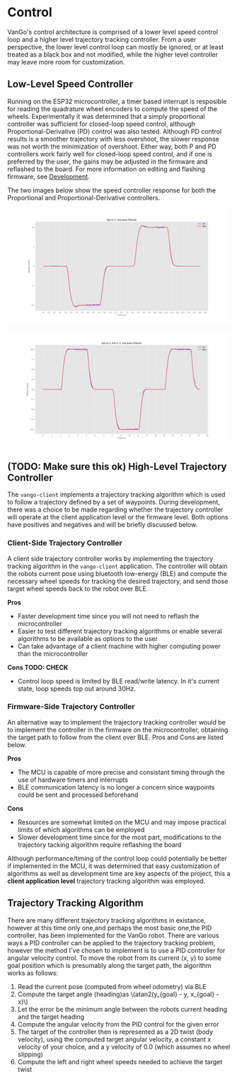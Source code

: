 # Control
VanGo's control architecture is comprised of a lower level speed control loop
and a higher level trajectory tracking controller. From a user perspective, the lower level
control loop can mostly be ignored, or at least treated as a black box and not modified, while the
higher level controller may leave more room for customization.

## Low-Level Speed Controller
Running on the ESP32 microcontroller, a timer based interrupt is resposible for reading the
quadrature wheel encoders to compute the speed of the wheels. Experimentally it was determined that
a simply proportional controller was sufficient for closed-loop speed control, although Proportional-Derivative (PD)
control was also tested. Although PD control results is a smoother trajectory with less overshoot, the slower response
was not worth the minimization of overshoot. Either way, both P and PD controllers work fairly well for closed-loop
speed control, and if one is preferred by the user, the gains may be adjusted in the firmware and reflashed to the board.
For more information on editing and flashing firmware, see [Development](./dev.md).

The two images below show the speed controller response for both the Proportional and Proportional-Derivative controllers.
<p><img src="./../images/p_speed_control.png" alt="Proportional control" /></p>

<p><img src="./../images/pd_speed_control.png" alt="Proportional-Derivative control" /></p>

## (TODO: Make sure this ok) High-Level Trajectory Controller
The `vango-client` implements a trajectory tracking algorithm which is used to follow a trajectory defined
by a set of waypoints. During development, there was a choice to be made regarding whether the trajectory controller
will operate at the client application level or the firmware level. Both options have positives and negatives and will be briefly discussed below.

### Client-Side Trajectory Controller
A client side trajectory controller works by implementing the trajectory tracking algorithm in the `vango-client`
application. The controller will obtain the robots current pose using bluetooth low-energy (BLE) and compute the necessary wheel speeds for tracking the desired trajectory, and send those target wheel
speeds back to the robot over BLE.

**Pros**
- Faster development time since you will not need to reflash the microcontroller
- Easier to test different trajectory tracking algorithms or enable several algorithms to be available as options to the user
- Can take advantage of a client machine with higher computing power than the microcontroller

**Cons TODO: CHECK**
- Control loop speed is limited by BLE read/write latency. In it's current state, loop speeds top out around 30Hz.

### Firmware-Side Trajectory Controller
An alternative way to implement the trajectory tracking controller would be to implement the controller in the firmware on the microcontroller, obtaining the target path to follow from the client over BLE. Pros and Cons are listed below. 

**Pros**
- The MCU is capable of more precise and consistant timing through the use of hardware timers and interrupts 
- BLE communication latency is no longer a concern since waypoints could be sent and processed beforehand

**Cons**
- Resources are somewhat limited on the MCU and may impose practical limits of which algorithms can be employed 
- Slower development time since for the most part, modifications to the trajectory tacking algorithm require reflashing the board 

Although performance/timing of the control loop could potentially be better if implemented in the MCU, it was determined that easy customization of algorithms as well as development time are key aspects of the project, this a **client application level** trajectory tracking algorithm was employed. 

## Trajectory Tracking Algorithm
There are many different trajectory tracking algorithms in existance, however at this time only one,and perhaps the most basic one,the PID controller, has been implemented for the VanGo robot. There are various ways a PID controller can be applied to the trajectory tracking problem, however the method I've chosen to implement is to use a PID controller for angular velocity control. To move the robot from its current (x, y) to some goal position which is presumably along the target path, the algorithm works as follows: 
1. Read the current pose (computed from wheel odometry) via BLE 
2. Compute the target angle (heading)as \\(atan2(y_{goal} - y, x_{goal} - x)\\)
3. Let the error be the minimum angle between the robots current heading and the target heading 
4. Compute the angular velocity from the PID control for the given error 
5. The target of the controller then is represented as a 2D twist (body velocity), using the computed target angular velocity, a constant x velocity of your choice, and a y velocity of 0.0 (which assumes no wheel slipping)
6. Compute the left and right wheel speeds needed to achieve the target twist